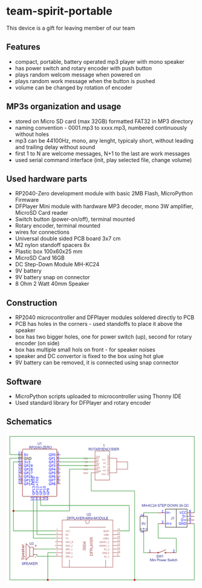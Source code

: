 # team-spirit-portable
This device is a gift for leaving member of our team

## Features
* compact, portable, battery operated mp3 player with mono speaker
* has power switch and rotary encoder with push button
* plays random welcom message when powered on
* plays random work message when the button is pushed
* volume can be changed by rotation of encoder

## MP3s organization and usage
* stored on Micro SD card (max 32GB) formatted FAT32 in MP3 directory
* naming convention - 0001.mp3 to xxxx.mp3, numbered continuously without holes
* mp3 can be 44100Hz, mono, any lenght, typicaly short, without leading and trailing delay without sound
* first 1 to N are welcome messages, N+1 to the last are work messages
* used serial command interface (init, play selected file, change volume)

## Used hardware parts
* RP2040-Zero development module with basic 2MB Flash, MicroPython Firmware
* DFPlayer Mini module with hardware MP3 decoder, mono 3W amplifier, MicroSD Card reader
* Switch button (power-on/off), terminal mounted
* Rotary encoder, terminal mounted
* wires for connections
* Universal double sided PCB board 3x7 cm
* M2 nylon standoff spacers 8x
* Plastic box 100x60x25 mm
* MicroSD Card 16GB
* DC Step-Down Module MH-KC24
* 9V battery
* 9V battery snap on connector
* 8 Ohm 2 Watt 40mm Speaker

## Construction
* RP2040 microcontroller and DFPlayer modules soldered directly to PCB
* PCB has holes in the corners - used standoffs to place it above the speaker
* box has two bigger holes, one for power switch (up), second for rotary encoder (on side)
* box has multiple small hols on front - for speaker noises
* speaker and DC convertor is fixed to the box using hot glue
* 9V battery can be removed, it is connected using snap connector

## Software
* MicroPython scripts uploaded to microcontroller using Thonny IDE
* Used standard library for DFPlayer and rotary encoder

## Schematics
![schematics](./resources/schematics/team-spirit-portable-v1.0.png)